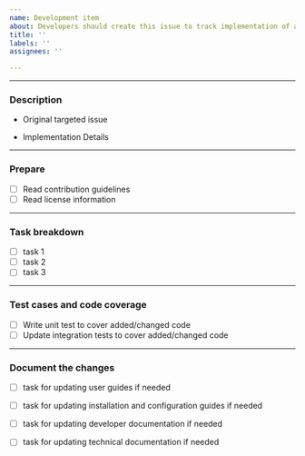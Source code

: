 ```yaml
---
name: Development item
about: Developers should create this issue to track implementation of a feature or bug
title: ''
labels: ''
assignees: ''

---
```


<!-- If a section or line item is not applicable, please put `NA` at the end of the line -->

-------------------

### Description

- Original targeted issue
  <!-- Mention original `feature request` or `bug` which is being addressed -->

- Implementation Details
  <!-- Communicate high level analysis and implementation approach -->


-------------------

### Prepare

- [ ] Read contribution guidelines
- [ ] Read license information

-------------------

### Task breakdown

<!-- 
Please create a separate issue for each non-trivial task. Refer to the link below for help.
(https://docs.github.com/en/issues/tracking-your-work-with-issues/creating-an-issue#creating-an-issue-from-a-task-list-item) 
-->

- [ ] task 1
- [ ] task 2
- [ ] task 3

-------------------

### Test cases and code coverage

- [ ] Write unit test to cover added/changed code
- [ ] Update integration tests to cover added/changed code

-------------------

### Document the changes

<!-- 
Please create one issue for all non-trivial tasks. Refer to the link below for help.
(https://docs.github.com/en/issues/tracking-your-work-with-issues/creating-an-issue#creating-an-issue-from-a-task-list-item)
-->

- [ ] task for updating user guides if needed
- [ ] task for updating installation and configuration guides if needed 
- [ ] task for updating developer documentation if needed
- [ ] task for updating technical documentation if needed

